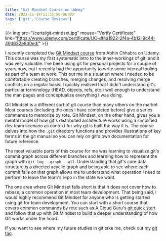 ```yaml
---
title: "Git Mindset Course on Udemy"
date: 2022-11-14T11:35:50-06:00
tags: ['git','Course Reviews']
---
```


{{< img src="/certs/git-mindset.jpg" mouse="Verify Certificate" link="https://www.udemy.com/certificate/UC-df4a1922-2f4a-4b12-9c44-49d632e8d0ed/" >}}

I recently completed the [Git Mindset course](https://www.udemy.com/course/git-mindset/) from Abhin Chhabra on Udemy. This course was my first systematic intro to the inner-workings of git, and it was very valuable. I've been using git for personal projects for a couple of years now, but I recently had the opportunity to write some internal tooling as part of a team at work. This put me in a situation where I needed to be comfortable creating branches, merging changes, and resolving merge conflicts on a regular basis. I quickly realized that I didn't understand git's particular terminology (HEAD, objects, refs, etc.) well enough to understand the man pages and conceptualize everything I was doing.

Git Mindset is a different sort of git course than many others on the market. Most courses (including the ones I have completed before) give a series commands to memorize by rote. Git Mindset, on the other hand, gives you a mental model of how git's distributed architecture works using a simplified dev team scenario as context for why git is built the way it is. The course delves into how the `.git` directory functions and provides illustrations of key terms in the git manual so you can rely on git's own documentation for future reference.

The most valuable parts of this course for me was learning to visualize git's commit graph across different branches and learning how to represent the graph with `git log --graph --all`. Understanding that git's core data structure is a directed acyclic graph and being able to see where each commit falls on that graph allows me to understand what operation I need to perform to leave the team's repo in the state we want.

The one area where Git Mindset falls short is that it does not cover how to rebase, a common operation in most team development. That being said, I would highly recommend Git Mindset for anyone who is getting started using git for team development. You can start with a short course that covers common commands by rote such as A Cloud Guru's [git quick start](https://acloudguru.com/course/git-quick-start) and follow that up with Git Mindset to build a deeper understanding of how Git works under the hood. 

If you want to see where my future studies in git take me, check out my [git tag](/tags/git).
